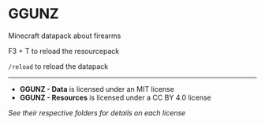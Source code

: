 # GGUNZ
Minecraft datapack about firearms

F3 + T to reload the resourcepack

`/reload` to reload the datapack

---
- **GGUNZ - Data** is licensed under an MIT license
- **GGUNZ - Resources** is licensed under a CC BY 4.0 license

*See their respective folders for details on each license*
